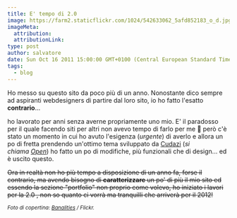 ```yaml
---
title: E' tempo di 2.0
image: https://farm2.staticflickr.com/1024/542633062_5afd852183_o_d.jpg
imageMeta:
  attribution:
  attributionLink:
type: post
author: salvatore
date: Sun Oct 16 2011 15:00:00 GMT+0100 (Central European Standard Time)
tags:
  - blog
---
```


Ho messo su questo sito da poco più di un anno. Nonostante dico sempre ad aspiranti webdesigners di partire dal loro sito, io ho fatto l'esatto **contrario**... 

ho lavorato per anni senza averne propriamente uno mio. E' il paradosso per il quale facendo siti per altri non avevo tempo di farlo per me 🙂 però c'è stato un momento in cui ho avuto l'esigenza (*urgente*) di averlo e allora un po di fretta prendendo un'ottimo tema sviluppato da <a href="http://cudazi.com/" target="_blank">Cudazi</a> (*si chiama <a href="http://themeforest.net/item/open-by-cudazi/95080" target="_blank">Open</a>*) ho fatto un po di modifiche, più funzionali che di design... ed è uscito questo.

<del>Ora in realtà non ho più tempo a disposizione di un anno fa, forse il contrario, ma avendo bisogno di **caratterizzare** un po' di più il mio sito ed essendo la sezione "portfolio" non proprio come volevo, ho iniziato i lavori per la 2.0 , non so quanto ci vorrà ma tranquilli che arriverà per il 2012!</del>

<small>*Foto di copertina: <a href="http://www.flickr.com/photos/richardsummers/542633062/" target="_blank">Banalities</a> / Flickr.*</small>

